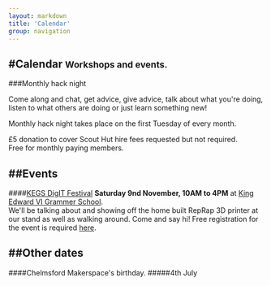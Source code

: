 ```yaml
---
layout: markdown
title: 'Calendar'
group: navigation
---
```


#Calendar <small>Workshops and events.</small>
---

###Monthly hack night

Come along and chat, get advice, give advice, talk about what you're doing, listen to what others are doing or just learn something new!

Monthly hack night takes place on the first Tuesday of every month.

£5 donation to cover Scout Hut hire fees requested but not required.  
Free for monthly paying members.

##Events
---

####[KEGS DigIT Festival](http://digitfestival.wix.com/home)
**Saturday 9nd November, 10AM to 4PM** at [King Edward VI Grammer School](http://www.kegs.org.uk).  
We'll be talking about and showing off the home built RepRap 3D printer at our stand as well as walking around. Come and say hi! Free registration for the event is required [here](http://www.eventbrite.co.uk/event/5370509338).

##Other dates
---
####Chelmsford Makerspace's birthday.
#####4th July